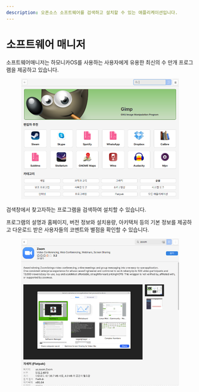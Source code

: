 ```yaml
---
description: 오픈소스 소프트웨어를 검색하고 설치할 수 있는 애플리케이션입니다.
---
```


# 소프트웨어 매니저

소프트웨어매니저는 하모니카OS를 사용하는 사용자에게 유용한 최신의 수 만개 프로그램을 제공하고 있습니다.&#x20;

<figure><img src="../../.gitbook/assets/소프트웨어매니저1.png" alt=""><figcaption></figcaption></figure>

검색창에서 찾고자하는 프로그램을 검색하여 설치할 수 있습니다.&#x20;

프로그램의 설명과 홈페이지, 버전 정보와 설치용량, 아키택처 등의 기본 정보를  제공하고 다운로드 받은 사용자들의 코멘트와 별점을 확인할 수 있습니다.&#x20;

<figure><img src="../../.gitbook/assets/소프트웨어매니저2.png" alt=""><figcaption></figcaption></figure>

